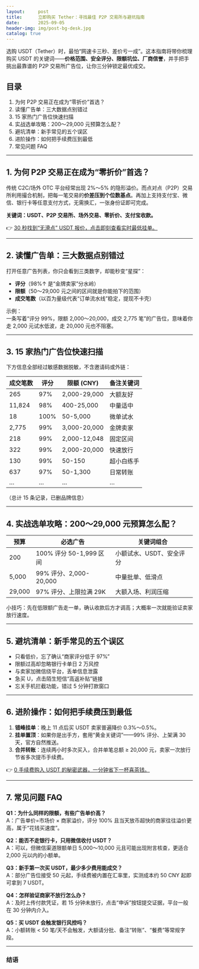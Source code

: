 ```yaml
---
layout:     post
title:      立即购买 Tether：寻找最佳 P2P 交易所与避坑指南
date:       2025-09-05
header-img: img/post-bg-desk.jpg
catalog: true
---
```


选购 USDT（Tether）时，最怕“网速卡三秒、差价亏一成”。这本指南将带你梳理购买 USDT 的关键词——**价格范围、安全评分、限额坑位、厂商信誉**，并手把手挑出最靠谱的 P2P 交易所广告位，让你三分钟锁定最优成交。  

## 目录
1. 为何 P2P 交易正在成为“零折价”首选？  
2. 读懂广告单：三大数据点别错过  
3. 15 家热门广告位快速扫描  
4. 实战选单攻略：200～29,000 元预算怎么配？  
5. 避坑清单：新手常见的五个误区  
6. 进阶操作：如何把手续费压到最低  
7. 常见问题 FAQ  

---

## 1. 为何 P2P 交易正在成为“零折价”首选？
传统 C2C/场外 OTC 平台经常出现 2%～5% 的隐形溢价。而点对点（P2P）交易所利用撮合机制，把每一笔交易的**价差压到个位数基点**。再加上支持支付宝、微信、银行卡等任意支付方式，无需换汇，一张身份证即可完成。  

**关键词：USDT、P2P 交易所、场外交易、零折价、支付宝收款。**  

👉 [30 秒找到“无滑点” USDT 报价，点击即刻查看实时最低挂单。](https://okxdog.com/)

---

## 2. 读懂广告单：三大数据点别错过
打开任意广告列表，你只会看到三类数字，却能秒变“星探”：

- **评分**（98%↑ 是“金牌卖家”分水岭）  
- **限额**（50～29,000 元之间的区间就是你能拍下的范围）  
- **成交笔数**（以百为量级代表“订单流水线”稳定，提现不卡壳）

示例：  
一条写着“评分 99%，限额 2,000～20,000，成交 2,775 笔”的广告位，意味着你走 2,000 元试水低波，走 20,000 元也不阻塞。

---

## 3. 15 家热门广告位快速扫描
下方信息全部经过敏感数据脱敏，不含邀请码或外链：

| 成交笔数 | 评分  | 限额 (CNY) | 备注关键词 |
|--------|------|-------------|----------|
| 265   | 97% | 2,000-29,000 | 大额友好 |
| 11,824| 98% | 400-25,000  | 中量适中 |
| 18    | 100%| 50-5,000    | 微单试水 |
| 2,775 | 99% | 3,000-20,000| 金牌卖家 |
| 218   | 99% | 2,000-12,048| 固定区间 |
| 322   | 99% | 2,000-20,000| 快速放行 |
| 130   | 99% | 50-150      | 超小白练手 |
| 637   | 97% | 50-1,300    | 日常转账 |
| …      | …   | …           | …        |

（总计 15 条记录，已删品牌信息）  

---

## 4. 实战选单攻略：200～29,000 元预算怎么配？
| 预算 | 必选广告 | 关键词组合 |
|----|---------|-----------|
| 200   | 100% 评分 50-1,999 区间 | 小额试水、USDT、安全评分 |
| 5,000 | 99% 评分、2,000-20,000 | 中量批单、低滑点 |
| 29,000| 97% 评分、上限拉满 29K | 大额入场、利润压缩 |

小技巧：先在低限额广告走一单，确认收款后方才调高；大概率一次就能验证卖家放行速度。

---

## 5. 避坑清单：新手常见的五个误区
- 只看低价，忘了确认“商家评分低于 97%”  
- 限额过高却忽略银行卡单日 2 万风控  
- 与卖家加微信绕平台，丢单信息泄露  
- 急买 U，点击陌生短信“高返补贴”链接  
- 忘关手机拦截功能，错过 5 分钟打款窗口  

---

## 6. 进阶操作：如何把手续费压到最低
1. **错峰挂单**：晚上 11 点后买 USDT 卖家普遍降价 0.3%～0.5%。  
2. **挂单置顶**：如果你是出手方，套用“黄金关键词”——99% 评分、上架满 30 天，官方自然推送。  
3. **合并转账**：连续两小时多次买入，合并单笔总额 ≥ 20,000 元，卖家一次放行节省多次提币手续费。  

👉 [0 手续费购入 USDT 的秘密武器，一分钟省下一杯喜茶钱。](https://okxdog.com/)

---

## 7. 常见问题 FAQ

**Q1：为什么同样的限额，有些广告单价高？**  
A：广告单价=市场价 × 商家溢价，评分 100% 且当天放币超快的商家往往溢价更高，属于“花钱买速度”。  

**Q2：能否不走银行卡，只用微信收付 USDT？**  
A：可以，但微信渠道限额单日 5,000～10,000 元且可能出现附言核查，更适合 2,000 元以内的小额单。  

**Q3：新手第一次买 USDT，最少多少费用能成交？**  
A：部分广告位接受 50 元起，手续费被内置在汇率里，实测成本约 50 CNY 起即可拿到 7 USDT。  

**Q4：怎样验证商家不放行怎么办？**  
A：及时上传付款凭证，若 15 分钟未放行，点击“申诉”按钮提交证据，平台一般在 30 分钟内介入。  

**Q5：买 USDT 会触发银行风控吗？**  
A：小额转账 < 50 笔/天不会触发，大额请分批、备注“转账”、“餐费”等常规字段。  

---

### 结语